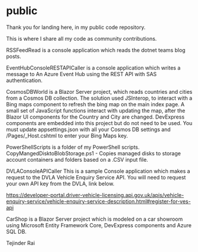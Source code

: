 # public
Thank you for landing here, in my public code repository.

This is where I share all my code as community contributions.

RSSFeedRead is a console application which reads the dotnet teams blog posts.

EventHubConsoleRESTAPICaller is a console application which writes a message to An Azure Event Hub using the REST API with SAS authentication.

CosmosDBWorld is a Blazor Server project, which reads countries and cities from a Cosmos DB collection. The solution used JSInterop, to interact with a Bing maps component to refresh the bing map on the main index page. A small set of JavaScript functions interact with updating the map, after the Blazor UI components for the Country and City are changed. DevExpress components are embedded into this project but do not need to be used. You must update appsettings.json with all your Cosmos DB settings and /Pages/_Host.cshtml to enter your Bing Maps key.

PowerShellScripts is a folder of my PowerShell scripts.
CopyMangedDisktoBlobStorage.ps1 - Copies managed disks to storage account containers and folders based on a .CSV input file.

DVLAConsoleAPICaller
This is a sample Console application which makes a request to the DVLA Vehicle Enquiry Service API. You will need to request your own API key from the DVLA, link below.

https://developer-portal.driver-vehicle-licensing.api.gov.uk/apis/vehicle-enquiry-service/vehicle-enquiry-service-description.html#register-for-ves-api 

CarShop is a Blazor Server project which is modeled on a car showroom using Microsoft Entity Framework Core, DevExpress components and Azure SQL DB.

Tejinder Rai

